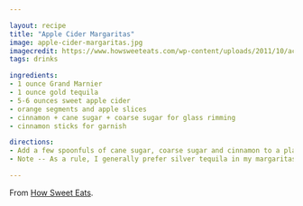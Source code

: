 ```yaml
---

layout: recipe
title: "Apple Cider Margaritas"
image: apple-cider-margaritas.jpg
imagecredit: https://www.howsweeteats.com/wp-content/uploads/2011/10/acm-21.jpg
tags: drinks

ingredients:
- 1 ounce Grand Marnier
- 1 ounce gold tequila
- 5-6 ounces sweet apple cider
- orange segments and apple slices
- cinnamon + cane sugar + coarse sugar for glass rimming
- cinnamon sticks for garnish

directions:
- Add a few spoonfuls of cane sugar, coarse sugar and cinnamon to a plate. Run an orange segment around the edge of the glass, then press into the cinnamon sugar mixture to coat the rim. Add a few orange slices in the bottom of the glass, fill with ice, then add the Grand Marnier, tequila and apple cider and stir to mix. Garnish with apple slices and cinnamon sticks. Enjoy!
- Note -- As a rule, I generally prefer silver tequila in my margaritas, but the gold here really gives a "warmth" that matches the cider and cinnamon perfectly.

---
```


From [How Sweet Eats](https://www.howsweeteats.com/2011/10/apple-cider-margaritas/).
